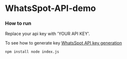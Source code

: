 ﻿# WhatsSpot-API-demo
 
 <h3>How to run</h3>
 
 Replace your api key with 'YOUR API KEY'.
 
 To see how to generate key <a href="https://whatsspot.in/docs/index.html#api-key-content" target="_blank">WhatsSpot API key generation</a>
 
 ``
 npm install
 node index.js
 ``
